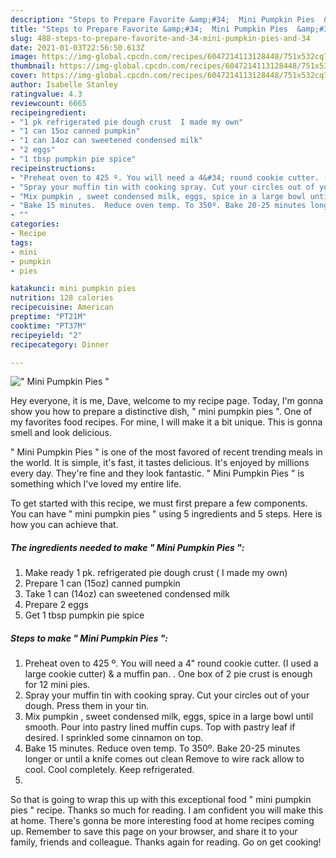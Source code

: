 ```yaml
---
description: "Steps to Prepare Favorite &amp;#34;  Mini Pumpkin Pies  &amp;#34;"
title: "Steps to Prepare Favorite &amp;#34;  Mini Pumpkin Pies  &amp;#34;"
slug: 488-steps-to-prepare-favorite-and-34-mini-pumpkin-pies-and-34
date: 2021-01-03T22:56:50.613Z
image: https://img-global.cpcdn.com/recipes/6047214113128448/751x532cq70/mini-pumpkin-pies-recipe-main-photo.jpg
thumbnail: https://img-global.cpcdn.com/recipes/6047214113128448/751x532cq70/mini-pumpkin-pies-recipe-main-photo.jpg
cover: https://img-global.cpcdn.com/recipes/6047214113128448/751x532cq70/mini-pumpkin-pies-recipe-main-photo.jpg
author: Isabelle Stanley
ratingvalue: 4.3
reviewcount: 6665
recipeingredient:
- "1 pk refrigerated pie dough crust  I made my own"
- "1 can 15oz canned pumpkin"
- "1 can 14oz can sweetened condensed milk"
- "2 eggs"
- "1 tbsp pumpkin pie spice"
recipeinstructions:
- "Preheat oven to 425 º. You will need a 4&#34; round cookie cutter. (I used a large cookie cutter) &amp; a muffin pan. . One box of 2 pie crust is enough for 12 mini pies."
- "Spray your muffin tin with cooking spray. Cut your circles out of your dough. Press them in your tin."
- "Mix pumpkin , sweet condensed milk, eggs, spice in a large bowl until smooth.  Pour into pastry lined muffin cups. Top with pastry leaf if desired.  I sprinkled some cinnamon on top."
- "Bake 15 minutes.  Reduce oven temp. To 350º. Bake 20-25 minutes longer or until a knife comes out clean Remove to wire rack allow to cool. Cool completely.  Keep refrigerated."
- ""
categories:
- Recipe
tags:
- mini
- pumpkin
- pies

katakunci: mini pumpkin pies 
nutrition: 128 calories
recipecuisine: American
preptime: "PT21M"
cooktime: "PT37M"
recipeyield: "2"
recipecategory: Dinner

---
```



![&#34;  Mini Pumpkin Pies  &#34;](https://img-global.cpcdn.com/recipes/6047214113128448/751x532cq70/mini-pumpkin-pies-recipe-main-photo.jpg)

Hey everyone, it is me, Dave, welcome to my recipe page. Today, I'm gonna show you how to prepare a distinctive dish, &#34;  mini pumpkin pies  &#34;. One of my favorites food recipes. For mine, I will make it a bit unique. This is gonna smell and look delicious.



&#34;  Mini Pumpkin Pies  &#34; is one of the most favored of recent trending meals in the world. It is simple, it's fast, it tastes delicious. It's enjoyed by millions every day. They're fine and they look fantastic. &#34;  Mini Pumpkin Pies  &#34; is something which I've loved my entire life.


To get started with this recipe, we must first prepare a few components. You can have &#34;  mini pumpkin pies  &#34; using 5 ingredients and 5 steps. Here is how you can achieve that.

<!--inarticleads1-->

##### The ingredients needed to make &#34;  Mini Pumpkin Pies  &#34;:

1. Make ready 1 pk. refrigerated pie dough crust ( I made my own)
1. Prepare 1 can (15oz) canned pumpkin
1. Take 1 can (14oz) can sweetened condensed milk
1. Prepare 2 eggs
1. Get 1 tbsp pumpkin pie spice




<!--inarticleads2-->

##### Steps to make &#34;  Mini Pumpkin Pies  &#34;:

1. Preheat oven to 425 º. You will need a 4&#34; round cookie cutter. (I used a large cookie cutter) &amp; a muffin pan. . One box of 2 pie crust is enough for 12 mini pies.
1. Spray your muffin tin with cooking spray. Cut your circles out of your dough. Press them in your tin.
1. Mix pumpkin , sweet condensed milk, eggs, spice in a large bowl until smooth.  Pour into pastry lined muffin cups. Top with pastry leaf if desired.  I sprinkled some cinnamon on top.
1. Bake 15 minutes.  Reduce oven temp. To 350º. Bake 20-25 minutes longer or until a knife comes out clean Remove to wire rack allow to cool. Cool completely.  Keep refrigerated.
1. 




So that is going to wrap this up with this exceptional food &#34;  mini pumpkin pies  &#34; recipe. Thanks so much for reading. I am confident you will make this at home. There's gonna be more interesting food at home recipes coming up. Remember to save this page on your browser, and share it to your family, friends and colleague. Thanks again for reading. Go on get cooking!
